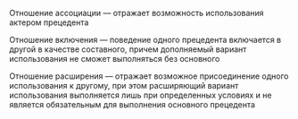 Отношение ассоциации — отражает возможность использования актером прецедента

Отношение включения — поведение одного прецедента включается в другой в качестве составного, причем дополняемый вариант использования не сможет выполняться без основного

Отношение расширения — отражает возможное присоединение одного использования к другому, при этом расширяющий вариант использования выполняется лишь при определенных условиях и не является обязательным для выполнения основного прецедента
